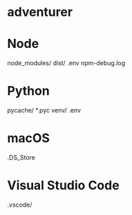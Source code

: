# adventurer
# Node
node_modules/
dist/
.env
npm-debug.log

# Python
pycache/
*.pyc
venv/
.env

# macOS
.DS_Store

# Visual Studio Code
.vscode/
